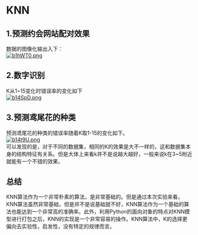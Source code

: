 # KNN
## 1.预测约会网站配对效果   
数据的图像化输出入下：  
[![b1hWT0.png](https://s4.ax1x.com/2022/03/01/b1hWT0.png)](https://imgtu.com/i/b1hWT0)  
## 2.数字识别  
K从1~15变化时错误率的变化如下  
[![b14SpD.png](https://s4.ax1x.com/2022/03/01/b14SpD.png)](https://imgtu.com/i/b14SpD)  
## 3.预测鸢尾花的种类  
预测鸢尾花的种类的错误率随着K取1-15的变化如下。  
[![b14t9U.png](https://s4.ax1x.com/2022/03/01/b14t9U.png)](https://imgtu.com/i/b14t9U)  
可以发现的是，对于不同的数据集，相同的K的效果是大不一样的，这和数据集本身的结构特征有关系。但是大体上来看k并不是说越大越好，一般来说k在3~5附近就能有一个不错的效果。  
## 总结
KNN算法作为一个非常朴素的算法，是非常基础的。但是通过本次实验来看，KNN算法虽然非常基础，但是并不是说基础就不好，KNN算法作为一个基础的算法也能达到一个非常高的准确率。此外，利用Python的面向对象的特点对KNN模型进行打包之后，KNN的实现是一个非常容易的操作。KNN算法中，K的选择更偏向去实验性，启发性，没有特定的规律而言。

